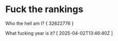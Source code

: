 # Fuck the rankings

Who the hell am I?
{ 32622776 }

What fucking year is it?
[ 2025-04-02T13:46:40Z ]
